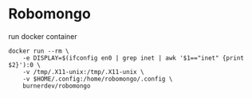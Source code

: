 # Robomongo

#### 

run docker container
```
docker run --rm \
    -e DISPLAY=$(ifconfig en0 | grep inet | awk '$1=="inet" {print $2}'):0 \
    -v /tmp/.X11-unix:/tmp/.X11-unix \
    -v $HOME/.config:/home/robomongo/.config \
    burnerdev/robomongo
```
